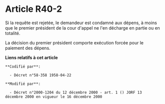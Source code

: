 # Article R40-2

Si la requête est rejetée, le demandeur est condamné aux dépens, à moins que le premier président de la cour d'appel ne l'en
décharge en partie ou en totalité.

La décision du premier président comporte exécution forcée pour le paiement des dépens.

**Liens relatifs à cet article**

	**Codifié par**:

	  - Décret n°58-358 1958-04-22

	**Modifié par**:

	  - Décret n°2000-1204 du 12 décembre 2000 - art. 1 () JORF 13 décembre 2000 en vigueur le 16 décembre 2000
